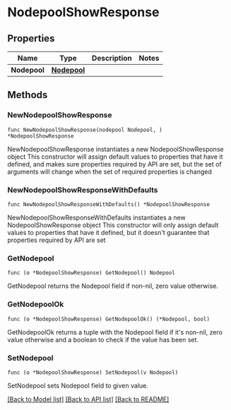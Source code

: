 # NodepoolShowResponse

## Properties

Name | Type | Description | Notes
------------ | ------------- | ------------- | -------------
**Nodepool** | [**Nodepool**](Nodepool.md) |  | 

## Methods

### NewNodepoolShowResponse

`func NewNodepoolShowResponse(nodepool Nodepool, ) *NodepoolShowResponse`

NewNodepoolShowResponse instantiates a new NodepoolShowResponse object
This constructor will assign default values to properties that have it defined,
and makes sure properties required by API are set, but the set of arguments
will change when the set of required properties is changed

### NewNodepoolShowResponseWithDefaults

`func NewNodepoolShowResponseWithDefaults() *NodepoolShowResponse`

NewNodepoolShowResponseWithDefaults instantiates a new NodepoolShowResponse object
This constructor will only assign default values to properties that have it defined,
but it doesn't guarantee that properties required by API are set

### GetNodepool

`func (o *NodepoolShowResponse) GetNodepool() Nodepool`

GetNodepool returns the Nodepool field if non-nil, zero value otherwise.

### GetNodepoolOk

`func (o *NodepoolShowResponse) GetNodepoolOk() (*Nodepool, bool)`

GetNodepoolOk returns a tuple with the Nodepool field if it's non-nil, zero value otherwise
and a boolean to check if the value has been set.

### SetNodepool

`func (o *NodepoolShowResponse) SetNodepool(v Nodepool)`

SetNodepool sets Nodepool field to given value.



[[Back to Model list]](../README.md#documentation-for-models) [[Back to API list]](../README.md#documentation-for-api-endpoints) [[Back to README]](../README.md)


